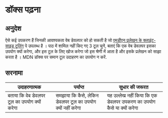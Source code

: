 # डॉक्स पढ़ना

## अनुदेश

ऐसे कई उपकरण हैं जिनकी आवश्यकता वेब डेवलपर को हो सकती है जो [एमडीएन प्रलेखन के क्लाइंट-साइड टूलिंग](https://developer.mozilla.org/docs/Learn/Tools_and_testing/Understanding_client-side_tools/Overview) पे उपलब्ध है । पाठ में शामिल नहीं किए गए 3 टूल चुनें, बताएं कि एक वेब डेवलपर इसका उपयोग क्यों करेगा, और इस टूल के लिए खोज करेगा जो इस श्रेणी में आता है और इसके प्रलेखन को साझा करता है । MDN डॉक्स पर समान टूल उदाहरण का उपयोग न करें.

## सरनामा

| उदाहरणात्मक                                  | पर्याप्त                                                   | सुधार की जरूरत                                                      |
| -------------------------------------------- | ---------------------------------------------------------- | ------------------------------------------------------------------- |
| बताया कि वेब डेवलपर टूल का उपयोग क्यों करेगा | समझाया कि कैसे, लेकिन डेवलपर टूल का उपयोग क्यों नहीं करेगा | यह उल्लेख नहीं किया कि एक डेवलपर उपकरण का उपयोग कैसे या क्यों करेगा |
